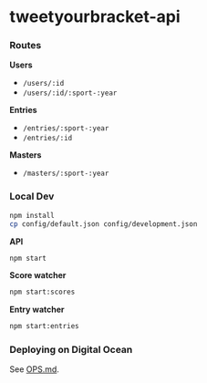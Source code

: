 tweetyourbracket-api
=================

### Routes

**Users**
- `/users/:id`
- `/users/:id/:sport-:year`

**Entries**
- `/entries/:sport-:year`
- `/entries/:id`

**Masters**
- `/masters/:sport-:year`


### Local Dev

```sh
npm install
cp config/default.json config/development.json
```

**API**
```sh
npm start
```

**Score watcher**
```sh
npm start:scores
```

**Entry watcher**
```sh
npm start:entries
```

### Deploying on Digital Ocean

See [OPS.md](./OPS.md).
